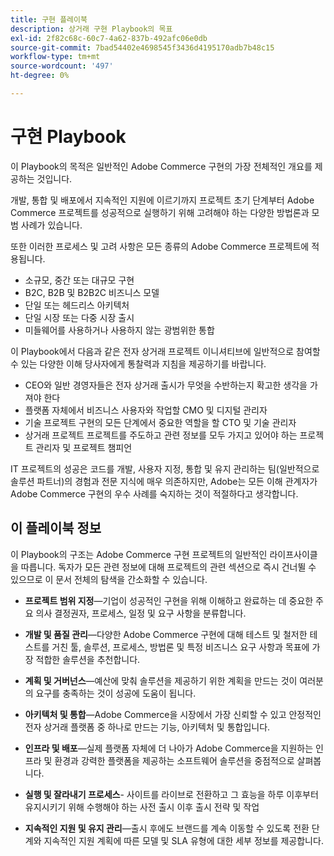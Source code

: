```yaml
---
title: 구현 플레이북
description: 상거래 구현 Playbook의 목표
exl-id: 2f82c68c-60c7-4a62-837b-492afc06e0db
source-git-commit: 7bad54402e4698545f3436d4195170adb7b48c15
workflow-type: tm+mt
source-wordcount: '497'
ht-degree: 0%

---
```


# 구현 Playbook

이 Playbook의 목적은 일반적인 Adobe Commerce 구현의 가장 전체적인 개요를 제공하는 것입니다.

개발, 통합 및 배포에서 지속적인 지원에 이르기까지 프로젝트 초기 단계부터 Adobe Commerce 프로젝트를 성공적으로 실행하기 위해 고려해야 하는 다양한 방법론과 모범 사례가 있습니다.

또한 이러한 프로세스 및 고려 사항은 모든 종류의 Adobe Commerce 프로젝트에 적용됩니다.

- 소규모, 중간 또는 대규모 구현
- B2C, B2B 및 B2B2C 비즈니스 모델
- 단일 또는 헤드리스 아키텍처
- 단일 시장 또는 다중 시장 출시
- 미들웨어를 사용하거나 사용하지 않는 광범위한 통합

이 Playbook에서 다음과 같은 전자 상거래 프로젝트 이니셔티브에 일반적으로 참여할 수 있는 다양한 이해 당사자에게 통찰력과 지침을 제공하기를 바랍니다.

- CEO와 일반 경영자들은 전자 상거래 출시가 무엇을 수반하는지 확고한 생각을 가져야 한다
- 플랫폼 자체에서 비즈니스 사용자와 작업할 CMO 및 디지털 관리자
- 기술 프로젝트 구현의 모든 단계에서 중요한 역할을 할 CTO 및 기술 관리자
- 상거래 프로젝트 프로젝트를 주도하고 관련 정보를 모두 가지고 있어야 하는 프로젝트 관리자 및 프로젝트 챔피언

IT 프로젝트의 성공은 코드를 개발, 사용자 지정, 통합 및 유지 관리하는 팀(일반적으로 솔루션 파트너)의 경험과 전문 지식에 매우 의존하지만, Adobe는 모든 이해 관계자가 Adobe Commerce 구현의 우수 사례를 숙지하는 것이 적절하다고 생각합니다.

## 이 플레이북 정보

이 Playbook의 구조는 Adobe Commerce 구현 프로젝트의 일반적인 라이프사이클을 따릅니다. 독자가 모든 관련 정보에 대해 프로젝트의 관련 섹션으로 즉시 건너뛸 수 있으므로 이 문서 전체의 탐색을 간소화할 수 있습니다.

- **프로젝트 범위 지정**—기업이 성공적인 구현을 위해 이해하고 완료하는 데 중요한 주요 의사 결정권자, 프로세스, 일정 및 요구 사항을 분류합니다.

- **개발 및 품질 관리**—다양한 Adobe Commerce 구현에 대해 테스트 및 철저한 테스트를 거친 툴, 솔루션, 프로세스, 방법론 및 특정 비즈니스 요구 사항과 목표에 가장 적합한 솔루션을 추천합니다.

- **계획 및 거버넌스**—예산에 맞춰 솔루션을 제공하기 위한 계획을 만드는 것이 여러분의 요구를 충족하는 것이 성공에 도움이 됩니다.

- **아키텍처 및 통합**—Adobe Commerce을 시장에서 가장 신뢰할 수 있고 안정적인 전자 상거래 플랫폼 중 하나로 만드는 기능, 아키텍처 및 통합입니다.

- **인프라 및 배포**—실제 플랫폼 자체에 더 나아가 Adobe Commerce을 지원하는 인프라 및 환경과 강력한 플랫폼을 제공하는 소프트웨어 솔루션을 중점적으로 살펴봅니다.

- **실행 및 잘라내기 프로세스**- 사이트를 라이브로 전환하고 그 효능을 하루 이후부터 유지시키기 위해 수행해야 하는 사전 출시 이후 출시 전략 및 작업

- **지속적인 지원 및 유지 관리**—출시 후에도 브랜드를 계속 이동할 수 있도록 전환 단계와 지속적인 지원 계획에 따른 모델 및 SLA 유형에 대한 세부 정보를 제공합니다.
